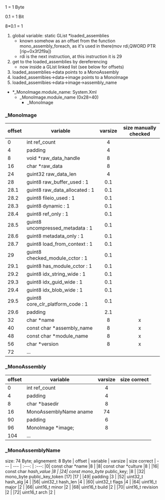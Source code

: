 1 = 1 Byte

0.1 = 1 Bit

8*0.1 = 1

1. global variable: static GList *loaded_assemblies
    - known somehow as an offset from the function mono_assembly_foreach, as it's used in there(mov    rdi,QWORD PTR [rip+0x3f2f9a])
    - rdi is the next instruction, at this instruction it is 29
2. get to the loaded_assemblies by dereferencing
    - now inside a GList linked list (see below for offsets)
3. loaded_assemblies->data points to a MonoAssembly
4. loaded_assemlbies->data->image points to a MonoImage
5. loaded_assemlbies->data->image->assembly_name


- *_MonoImage.module_name: System.Xml
    - _MonoImage.module_name (0x28=40)
        - _MonoImage

### _MonoImage

| offset | variable | varsize | size manually checked
| --- | --- | :---: | :---:
|0|     int ref_count                       |4  |
|4|     padding                             |4  |
|8|     void *raw_data_handle               |8  |
|16|    char *raw_data                      |8  |
|24|    guint32 raw_data_len                |4  |
|28|    guint8 raw_buffer_used : 1          |0.1|
|28.1|  guint8 raw_data_allocated : 1       |0.1|
|28.2|  guint8 fileio_used : 1              |0.1|
|28.3|  guint8 dynamic : 1                  |0.1|
|28.4|  guint8 ref_only : 1                 |0.1|
|28.5|  guint8 uncompressed_metadata : 1    |0.1|
|28.6|  guint8 metadata_only : 1            |0.1|
|28.7|  guint8 load_from_context : 1        |0.1|
|29|    guint8 checked_module_cctor : 1     |0.1|
|29.1|  guint8 has_module_cctor : 1         |0.1|
|29.2|  guint8 idx_string_wide : 1          |0.1|
|29.3|  guint8 idx_guid_wide : 1            |0.1|
|29.4|  guint8 idx_blob_wide : 1            |0.1|
|29.5|  guint8 core_clr_platform_code : 1   |0.1|
|29.6|  padding                             |2.1|
|32|    char *name                          |8  |x
|40|    const char *assembly_name           |8  |x
|48|    const char *module_name             |8  |x
|56|    char *version                       |8  |x
|72|    ...


### _MonoAssembly
| offset | variable | varsize | size correct
| --- | --- | :---: | :---:
|0|     int ref_count                       |4  |
|4|     padding                             |4  |
|8|     char *basedir                       |8  |
|16|    MonoAssemblyName aname              |74 |
|90|    padding                             |6  |
|96|    MonoImage *image;                   |8  |
|104|   ...

### _MonoAssemblyName
size: 74 Byte; 
alignement: 8 Byte
| offset | variable | varsize | size correct
| --- | --- | :---: | :---:
|0|     const char *name                    |8  |
|8|     const char *culture                 |8  |
|16|    const char *hash_value              |8  |
|24|    const mono_byte* public_key;        |8  |
|32|    mono_byte public_key_token [17]     |17 |
|49|    padding                             |3  |
|52|    uint32_t hash_alg                   |4  |
|56|    uint32_t hash_len                   |4  |
|60|    uint32_t flags                      |4  |
|64|    uint16_t major                      |2  |
|66|    uint16_t minor                      |2  |
|68|    uint16_t build                      |2  |
|70|    uint16_t revision                   |2  |
|72|    uint16_t arch                       |2  |